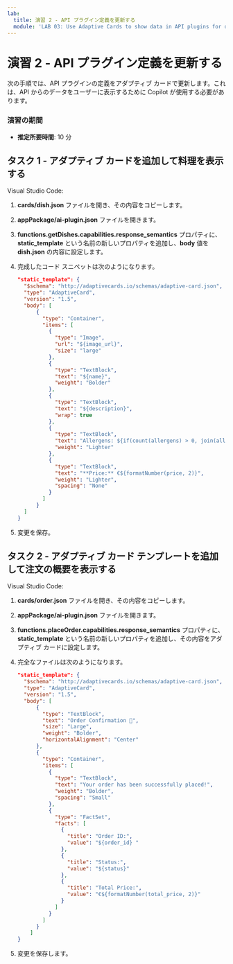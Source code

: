 ```yaml
---
lab:
  title: 演習 2 - API プラグイン定義を更新する
  module: 'LAB 03: Use Adaptive Cards to show data in API plugins for declarative agents'
---
```


# 演習 2 - API プラグイン定義を更新する

次の手順では、API プラグインの定義をアダプティブ カードで更新します。これは、API からのデータをユーザーに表示するために Copilot が使用する必要があります。

### 演習の期間

- **推定所要時間**: 10 分

## タスク 1 - アダプティブ カードを追加して料理を表示する

Visual Studio Code:

1. **cards/dish.json** ファイルを開き、その内容をコピーします。
1. **appPackage/ai-plugin.json** ファイルを開きます。
1. **functions.getDishes.capabilities.response_semantics** プロパティに、**static_template** という名前の新しいプロパティを追加し、**body** 値を**dish.json** の内容に設定します。
1. 完成したコード スニペットは次のようになります。

    ```json
    "static_template": {
      "$schema": "http://adaptivecards.io/schemas/adaptive-card.json",
      "type": "AdaptiveCard",
      "version": "1.5",
      "body": [
          {
            "type": "Container",
            "items": [
              {
                "type": "Image",
                "url": "${image_url}",
                "size": "large"
              },
              {
                "type": "TextBlock",
                "text": "${name}",
                "weight": "Bolder"
              },
              {
                "type": "TextBlock",
                "text": "${description}",
                "wrap": true
              },
              {
                "type": "TextBlock",
                "text": "Allergens: ${if(count(allergens) > 0, join(allergens, ', '), 'none')}",
                "weight": "Lighter"
              },
              {
                "type": "TextBlock",
                "text": "**Price:** €${formatNumber(price, 2)}",
                "weight": "Lighter",
                "spacing": "None"
              }
            ]
          }
      ]
    }
    ```

1. 変更を保存。

## タスク 2 - アダプティブ カード テンプレートを追加して注文の概要を表示する

Visual Studio Code:

1. **cards/order.json** ファイルを開き、その内容をコピーします。
1. **appPackage/ai-plugin.json** ファイルを開きます。
1. **functions.placeOrder.capabilities.response_semantics** プロパティに、**static_template** という名前の新しいプロパティを追加し、その内容をアダプティブ カードに設定します。
1. 完全なファイルは次のようになります。

    ```json
    "static_template": {
      "$schema": "http://adaptivecards.io/schemas/adaptive-card.json",
      "type": "AdaptiveCard",
      "version": "1.5",
      "body": [
          {
            "type": "TextBlock",
            "text": "Order Confirmation 🤌",
            "size": "Large",
            "weight": "Bolder",
            "horizontalAlignment": "Center"
          },
          {
            "type": "Container",
            "items": [
              {
                "type": "TextBlock",
                "text": "Your order has been successfully placed!",
                "weight": "Bolder",
                "spacing": "Small"
              },
              {
                "type": "FactSet",
                "facts": [
                  {
                    "title": "Order ID:",
                    "value": "${order_id} "
                  },
                  {
                    "title": "Status:",
                    "value": "${status}"
                  },
                  {
                    "title": "Total Price:",
                    "value": "€${formatNumber(total_price, 2)}"
                  }
                ]
              }
            ]
          }
        ]
    }
    ```

1. 変更を保存します。
